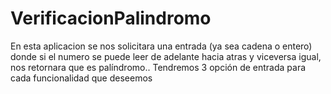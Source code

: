 # VerificacionPalindromo
En esta aplicacion se nos solicitara una entrada (ya sea cadena o entero) donde si el numero se puede leer de adelante hacia atras y viceversa igual, nos retornara que es palíndromo.. Tendremos 3 opción de entrada para cada funcionalidad que deseemos 
